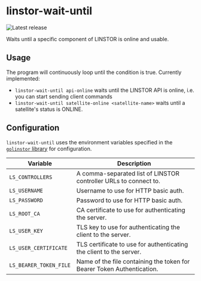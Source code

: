 # linstor-wait-until

![Latest release](https://img.shields.io/github/v/release/linbit/linstor-wait-until)

Waits until a specific component of LINSTOR is online and usable.

## Usage

The program will continuously loop until the condition is true. Currently implemented:

* `linstor-wait-until api-online` waits until the LINSTOR API is online, i.e. you can start sending client commands
* `linstor-wait-until satellite-online <satellite-name>` waits until a satellite's status is ONLINE.

## Configuration

`linstor-wait-until` uses the environment variables specified in the [`golinstor` library](https://pkg.go.dev/github.com/LINBIT/golinstor/client#NewClient)
for configuration.

| Variable               | Description                                                            |
|------------------------|------------------------------------------------------------------------|
| `LS_CONTROLLERS`       | A comma-separated list of LINSTOR controller URLs to connect to.       |
| `LS_USERNAME`          | Username to use for HTTP basic auth.                                   |
| `LS_PASSWORD`          | Password to use for HTTP basic auth.                                   |
| `LS_ROOT_CA`           | CA certificate to use for authenticating the server.                   |
| `LS_USER_KEY`          | TLS key to use for authenticating the client to the server.            |
| `LS_USER_CERTIFICATE`  | TLS certificate to use for authenticating the client to the server.    |
| `LS_BEARER_TOKEN_FILE` | Name of the file containing the token for Bearer Token Authentication. |
